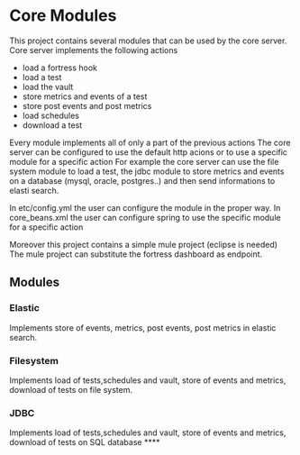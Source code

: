 # Core Modules
This project contains several modules that can be used by the core server.
Core server implements the following actions
- load a fortress hook
- load a test
- load the vault
- store metrics and events of a test
- store post events and post metrics
- load schedules
- download a test

Every module implements all of only a part of the previous actions
The core server can be configured to use the default http acions or to use a specific module for a specific action
For example the core server can use the file system module to load a test, 
the jdbc module to store metrics and events on a database (mysql, oracle, postgres..) and then send informations to elasti search.

In etc/config.yml the user can configure the module in the proper way.
In core_beans.xml the user can configure spring to use the specific module for a specific action 

Moreover this project contains a simple mule project (eclipse is needed)
The mule project can substitute the fortress dashboard as endpoint.

## Modules
### Elastic  
Implements store of events, metrics, post events, post metrics in elastic search.  
### Filesystem  
Implements load of tests,schedules and vault, store of events and metrics, download of tests on file system.  
### JDBC  
Implements load of tests,schedules and vault, store of events and metrics, download of tests on SQL database  ****



 